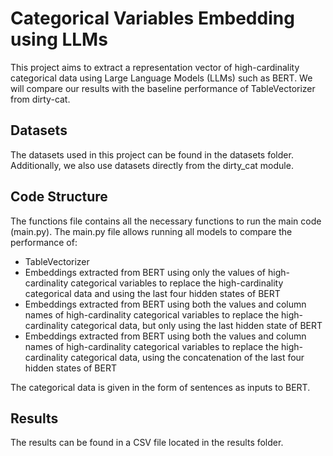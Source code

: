 # Categorical Variables Embedding using LLMs

This project aims to extract a representation vector of high-cardinality categorical data using Large Language Models (LLMs) such as BERT. We will compare our results with the baseline performance of TableVectorizer from dirty-cat.

## Datasets

The datasets used in this project can be found in the datasets folder. Additionally, we also use datasets directly from the dirty_cat module.

## Code Structure

The functions file contains all the necessary functions to run the main code (main.py). The main.py file allows running all models to compare the performance of:

* TableVectorizer
* Embeddings extracted from BERT using only the values of high-cardinality categorical variables to replace the high-cardinality categorical data and using the last four hidden states of BERT
* Embeddings extracted from BERT using both the values and column names of high-cardinality categorical variables to replace the high-cardinality categorical data, but only using the last hidden state of BERT
* Embeddings extracted from BERT using both the values and column names of high-cardinality categorical variables to replace the high-cardinality categorical data, using the concatenation of the last four hidden states of BERT

The categorical data is given in the form of sentences as inputs to BERT.

## Results

The results can be found in a CSV file located in the results folder.
